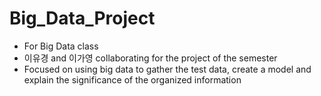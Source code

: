 # Big_Data_Project
- For Big Data class
- 이유경 and 이가영 collaborating for the project of the semester
- Focused on using big data to gather the test data, create a model and explain the significance of the organized information
